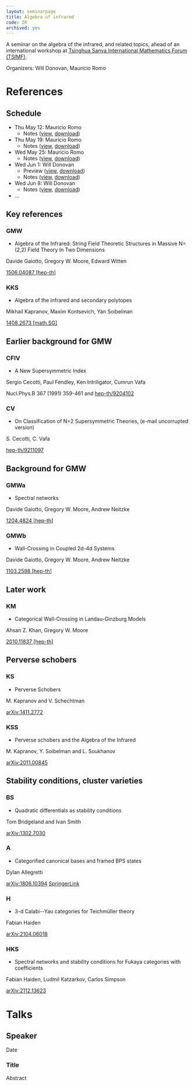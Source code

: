 ```yaml
---
layout: seminarpage
title: Algebra of infrared
code: IR
archived: yes
---
```


A seminar on the algebra of the infrared, and related topics, ahead of an international workshop at [Tsinghua Sanya International Mathematics Forum (TSIMF)](http://tsimf.cn).

Organizers: Will Donovan, Mauricio Romo

# References

## Schedule

* Thu May 12: Mauricio Romo
  - Notes ([view](https://cloud.tsinghua.edu.cn/f/c728750c2adf43819fe9), [download](https://cloud.tsinghua.edu.cn/f/c728750c2adf43819fe9/?dl=1))
* Thu May 19: Mauricio Romo
  - Notes ([view](https://cloud.tsinghua.edu.cn/f/4ef6ec2e0fde42ab970e), [download](https://cloud.tsinghua.edu.cn/f/4ef6ec2e0fde42ab970e/?dl=1))
* Wed May 25: Mauricio Romo
  - Notes ([view](https://cloud.tsinghua.edu.cn/f/338c19e83abe44fb95f5), [download](https://cloud.tsinghua.edu.cn/f/338c19e83abe44fb95f5/?dl=1))
* Wed Jun 1: Will Donovan
  - Preview ([view](https://cloud.tsinghua.edu.cn/f/c55f2e3ab10740e8b514), [download](https://cloud.tsinghua.edu.cn/f/c55f2e3ab10740e8b514/?dl=1))
  - Notes ([view](https://cloud.tsinghua.edu.cn/f/f3eb6351ffd0491bb8c3), [download](https://cloud.tsinghua.edu.cn/f/f3eb6351ffd0491bb8c3/?dl=1))
* Wed Jun 8: Will Donovan
  - Notes ([view](https://cloud.tsinghua.edu.cn/f/f496d1493ad1409b9afe), [download](https://cloud.tsinghua.edu.cn/f/f496d1493ad1409b9afe/?dl=1))
* ...

## Key references

### GMW

* Algebra of the Infrared: String Field Theoretic Structures in Massive N=(2,2) Field Theory In Two Dimensions

Davide Gaiotto, Gregory W. Moore, Edward Witten

[1506.04087 [hep-th]](https://arxiv.org/abs/1506.04087)

### KKS

* Algebra of the infrared and secondary polytopes

Mikhail Kapranov, Maxim Kontsevich, Yan Soibelman

[1408.2673 [math.SG]](https://arxiv.org/abs/1408.2673)


## Earlier background for GMW

### CFIV

* A New Supersymmetric Index

Sergio Cecotti, Paul Fendley, Ken Intriligator, Cumrun Vafa

Nucl.Phys.B 367 (1991) 359-461 and [hep-th/9204102](https://arxiv.org/abs/hep-th/9204102)

### CV

* On Classification of N=2 Supersymmetric Theories, (e-mail uncorrupted version)

S. Cecotti, C. Vafa

[hep-th/9211097](https://arxiv.org/abs/hep-th/9211097)


## Background for GMW

### GMWa

* Spectral networks

Davide Gaiotto, Gregory W. Moore, Andrew Neitzke

[1204.4824 [hep-th]](https://arxiv.org/abs/1204.4824)

### GMWb

* Wall-Crossing in Coupled 2d-4d Systems

Davide Gaiotto, Gregory W. Moore, Andrew Neitzke

[1103.2598 [hep-th]](https://arxiv.org/abs/1103.2598)


## Later work

### KM

* Categorical Wall-Crossing in Landau-Ginzburg Models

Ahsan Z. Khan, Gregory W. Moore

[2010.11837 [hep-th]](https://arxiv.org/abs/2010.11837)



## Perverse schobers

### KS

* Perverse Schobers

M. Kapranov and V. Schechtman

[arXiv:1411.2772](https://arxiv.org/abs/1411.2772)

### KSS

* Perverse schobers and the Algebra of the Infrared

M. Kapranov, Y. Soibelman and L. Soukhanov

[arXiv:2011.00845](https://arxiv.org/abs/2011.00845)


## Stability conditions, cluster varieties


### BS

* Quadratic differentials as stability conditions

Tom Bridgeland and Ivan Smith

[arXiv:1302.7030](https://arxiv.org/abs/1302.7030)

### A

* Categorified canonical bases and framed BPS states

Dylan Allegretti

[arXiv:1806.10394](https://arxiv.org/abs/1806.10394)
[SpringerLink](https://link.springer.com/content/pdf/10.1007/s00029-019-0518-3.pdf)

### H

* 3-d Calabi--Yau categories for Teichmüller theory

Fabian Haiden

[arXiv:2104.06018](https://arxiv.org/abs/2104.06018)

### HKS

* Spectral networks and stability conditions for Fukaya categories with coefficients

Fabian Haiden, Ludmil Katzarkov, Carlos Simpson

[arXiv:2112.13623](https://arxiv.org/abs/2112.13623)



# Talks

## Speaker

Date

### Title

Abstract
